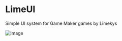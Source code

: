 # LimeUI
Simple UI system for Game Maker games by Limekys

![image](https://user-images.githubusercontent.com/58959645/210275869-9b2693d7-d893-4c20-b2da-6a9e827d839c.png)
